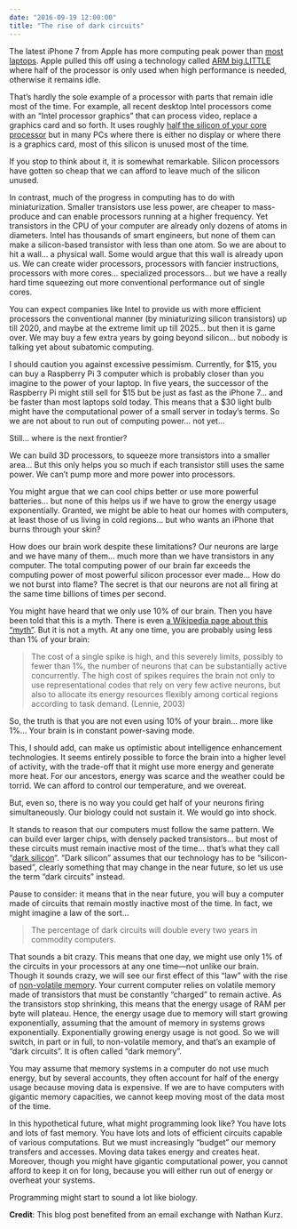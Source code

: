 ```yaml
---
date: "2016-09-19 12:00:00"
title: "The rise of dark circuits"
---
```




The latest iPhone 7 from Apple has more computing peak power than [most laptops](http://daringfireball.net/linked/2016/09/14/geekbench-android-a10). Apple pulled this off using a technology called [ARM big.LITTLE](https://en.wikipedia.org/wiki/ARM_big.LITTLE) where half of the processor is only used when high performance is needed, otherwise it remains idle.

That&rsquo;s hardly the sole example of a processor with parts that remain idle most of the time. For example, all recent desktop Intel processors come with an &ldquo;Intel processor graphics&rdquo; that can process video, replace a graphics card and so forth. It uses roughly [half the silicon of your core processor](https://software.intel.com/sites/default/files/managed/c5/9a/The-Compute-Architecture-of-Intel-Processor-Graphics-Gen9-v1d0.pdf) but in many PCs where there is either no display or where there is a graphics card, most of this silicon is unused most of the time.

If you stop to think about it, it is somewhat remarkable. Silicon processors have gotten so cheap that we can afford to leave much of the silicon unused. 

In contrast, much of the progress in computing has to do with miniaturization. Smaller transistors use less power, are cheaper to mass-produce and can enable processors running at a higher frequency. Yet transistors in the CPU of your computer are already only dozens of atoms in diameters. Intel has thousands of smart engineers, but none of them can make a silicon-based transistor with less than one atom. So we are about to hit a wall&hellip; a physical wall. Some would argue that this wall is already upon us. We can create wider processors, processors with fancier instructions, processors with more cores&hellip; specialized processors&hellip; but we have a really hard time squeezing out more conventional performance out of single cores.

You can expect companies like Intel to provide us with more efficient processors the conventional manner (by miniaturizing silicon transistors) up till 2020, and maybe at the extreme limit up till 2025&hellip; but then it is game over. We may buy a few extra years by going beyond silicon&hellip; but nobody is talking yet about subatomic computing.

I should caution you against excessive pessimism. Currently, for $15, you can buy a Raspberry Pi 3 computer which is probably closer than you imagine to the power of your laptop. In five years, the successor of the Raspberry Pi might still sell for $15 but be just as fast as the iPhone 7&hellip; and be faster than most laptops sold today. This means that a $30 light bulb might have the computational power of a small server in today&rsquo;s terms. So we are not about to run out of computing power&hellip; not yet&hellip;

Still&hellip; where is the next frontier?

We can build 3D processors, to squeeze more transistors into a smaller area&hellip; But this only helps you so much if each transistor still uses the same power. We can&rsquo;t pump more and more power into processors.

You might argue that we can cool chips better or use more powerful batteries&hellip; but none of this helps us if we have to grow the energy usage exponentially. Granted, we might be able to heat our homes with computers, at least those of us living in cold regions&hellip; but who wants an iPhone that burns through your skin?

How does our brain work despite these limitations? Our neurons are large and we have many of them&hellip; much more than we have transistors in any computer. The total computing power of our brain far exceeds the computing power of most powerful silicon processor ever made&hellip; How do we not burst into flame? The secret is that our neurons are not all firing at the same time billions of times per second. 

You might have heard that we only use 10% of our brain. Then you have been told that this is a myth. There is even [a Wikipedia page about this &ldquo;myth&rdquo;](https://en.wikipedia.org/wiki/Ten_percent_of_the_brain_myth). But it is not a myth. At any one time, you are probably using less than 1% of your brain:

> The cost of a single spike is high, and this severely limits, possibly to fewer than 1%, the number of neurons that can be substantially active concurrently. The high cost of spikes requires the brain not only to use representational codes that rely on very few active neurons, but also to allocate its energy resources flexibly among cortical regions according to task demand. (Lennie, 2003)


So, the truth is that you are not even using 10% of your brain&hellip; more like 1%&hellip; Your brain is in constant power-saving mode.

This, I should add, can make us optimistic about intelligence enhancement technologies. It seems entirely possible to force the brain into a higher level of activity, with the trade-off that it might use more energy and generate more heat. For our ancestors, energy was scarce and the weather could be torrid. We can afford to control our temperature, and we overeat.

But, even so, there is no way you could get half of your neurons firing simultaneously. Our biology could not sustain it. We would go into shock.

It stands to reason that our computers must follow the same pattern. We can build ever larger chips, with densely packed transistors&hellip; but most of these circuits must remain inactive most of the time&hellip; that&rsquo;s what they call &ldquo;[dark silicon](https://en.wikipedia.org/wiki/Dark_silicon)&ldquo;. &ldquo;Dark silicon&rdquo; assumes that our technology has to be &ldquo;silicon-based&rdquo;, clearly something that may change in the near future, so let us use the term &ldquo;dark circuits&rdquo; instead.

Pause to consider: it means that in the near future, you will buy a computer made of circuits that remain mostly inactive most of the time. In fact, we might imagine a law of the sort&hellip;

> The percentage of dark circuits will double every two years in commodity computers.


That sounds a bit crazy. This means that one day, we might use only 1% of the circuits in your processors at any one time&mdash;not unlike our brain. Though it sounds crazy, we will see our first effect of this &ldquo;law&rdquo; with the rise of [non-volatile memory](https://en.wikipedia.org/wiki/Non-volatile_memory). Your current computer relies on volatile memory made of transistors that must be constantly &ldquo;charged&rdquo; to remain active. As the transistors stop shrinking, this means that the energy usage of RAM per byte will plateau. Hence, the energy usage due to memory will start growing exponentially, assuming that the amount of memory in systems grows exponentially. Exponentially growing energy usage is not good. So we will switch, in part or in full, to non-volatile memory, and that&rsquo;s an example of &ldquo;dark circuits&rdquo;. It is often called &ldquo;dark memory&rdquo;.

You may assume that memory systems in a computer do not use much energy, but by several accounts, they often account for half of the energy usage because moving data is expensive. If we are to have computers with gigantic memory capacities, we cannot keep moving most of the data most of the time.

In this hypothetical future, what might programming look like? You have lots and lots of fast memory. You have lots and lots of efficient circuits capable of various computations. But we must increasingly &ldquo;budget&rdquo; our memory transfers and accesses. Moving data takes energy and creates heat. Moreover, though you might have gigantic computational power, you cannot afford to keep it on for long, because you will either run out of energy or overheat your systems.

Programming might start to sound a lot like biology.

__Credit__: This blog post benefited from an email exchange with Nathan Kurz.

